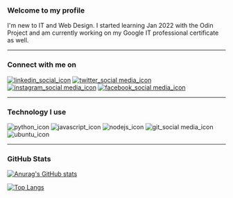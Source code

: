 ### Welcome to my profile

I'm new to IT and Web Design. I started learning Jan 2022 with the Odin Project and am currently working on my Google IT professional certificate as well.

-----

### Connect with me on


[![linkedin_social_icon](https://user-images.githubusercontent.com/97799058/154803299-ac69cdae-f779-49d9-9178-adbce5b350b9.png)](https://www.linkedin.com/in/rosalee-knight/)
[![twitter_social media_icon](https://user-images.githubusercontent.com/97799058/154803362-3e3ef828-4bdb-47da-ae3b-8c37d401d179.png)](https://twitter.com/Rosalee_Knight_)
[![instagram_social media_icon](https://user-images.githubusercontent.com/97799058/154803305-ba62a717-4c7a-405e-bc91-6acef37c0479.png)](https://www.instagram.com/rosalee_knight_/)
[![facebook_social media_icon](https://user-images.githubusercontent.com/97799058/154803425-8d114e68-21ed-4678-b49d-602cbad03e92.png)](https://www.facebook.com/rosalee.knight.9/)

-----

### Technology I use

![python_icon](https://user-images.githubusercontent.com/97799058/154803833-7c0840c0-4fda-4032-b745-cac0c3a6dfe6.png)
![javascript_icon](https://user-images.githubusercontent.com/97799058/154803895-84363ff9-514f-494f-9b0d-d4b31b44530a.png)
![nodejs_icon](https://user-images.githubusercontent.com/97799058/154803998-915b92a8-d137-4915-b85b-df5b7bda65c9.png)
![git_social media_icon](https://user-images.githubusercontent.com/97799058/154804278-720889a9-2b87-44e4-bb6e-ae66a55c2062.png)
![ubuntu_icon](https://user-images.githubusercontent.com/97799058/154804417-e7273eb5-9a55-43d3-8a5a-2bff581703e9.png)

-----

### GitHub Stats
[![Anurag's GitHub stats](https://github-readme-stats.vercel.app/api?username=RosaleeKnight&show_icons=true&theme=nord)](https://github.com/RosaleeKnight/github-readme-stats)

[![Top Langs](https://github-readme-stats.vercel.app/api/top-langs/?username=RosaleeKnight&layout=compact&theme=nord)](https://github.com/RosaleeKnight/github-readme-stats)

<!--START_SECTION:activity-->

<!--
**RosaleeKnight/RosaleeKnight** is a ✨ _special_ ✨ repository because its `README.md` (this file) appears on your GitHub profile.

Here are some ideas to get you started:

- 🔭 I’m currently working on ...
- 🌱 I’m currently learning ...
- 👯 I’m looking to collaborate on ...
- 🤔 I’m looking for help with ...
- 💬 Ask me about ...
- 📫 How to reach me: ...
- 😄 Pronouns: ...
- ⚡ Fun fact: ...
-->
